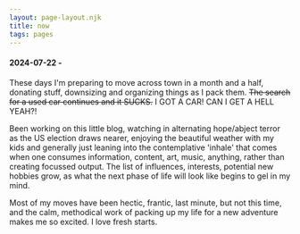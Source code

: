 ```yaml
---
layout: page-layout.njk
title: now
tags: pages
---
```


#### 2024-07-22 -

These days I'm preparing to move across town in a month and a half, donating stuff, downsizing and organizing things as I pack them. ~~The search for a used car continues and it SUCKS.~~ I GOT A CAR! CAN I GET A HELL YEAH?!

Been working on this little blog, watching in alternating hope/abject terror as the US election draws nearer, enjoying the beautiful weather with my kids and generally just leaning into the contemplative 'inhale' that comes when one consumes information, content, art, music, anything, rather than creating focussed output. The list of influences, interests, potential new hobbies grow, as what the next phase of life will look like begins to gel in my mind. 

Most of my moves have been hectic, frantic, last minute, but not this time, and the calm, methodical work of packing up my life for a new adventure makes me so excited. I love fresh starts.